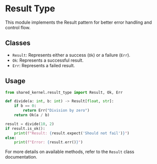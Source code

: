 # Result Type

This module implements the Result pattern for better error handling and control flow.

## Classes

- `Result`: Represents either a success (`Ok`) or a failure (`Err`).
- `Ok`: Represents a successful result.
- `Err`: Represents a failed result.

## Usage

```python
from shared_kernel.result_type import Result, Ok, Err

def divide(a: int, b: int) -> Result[float, str]:
    if b == 0:
        return Err("Division by zero")
    return Ok(a / b)

result = divide(10, 2)
if result.is_ok():
    print(f"Result: {result.expect('Should not fail')}")
else:
    print(f"Error: {result.err()}")
```

For more details on available methods, refer to the `Result` class documentation.